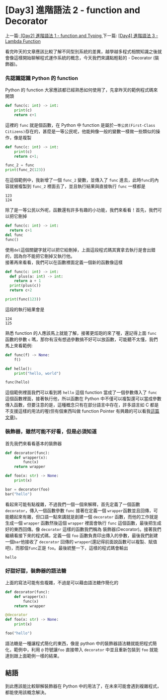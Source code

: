 # \[Day3\] 進階語法 2 - function and Decorator

上一篇:[ \[Day2\] 進階語法 1 - function and Typing ](https://github.com/banahaker/python_advanced_tutorial/blob/main/articles/Day2.md)
下一篇: [ \[Day4\] 進階語法 3 - Lambda Function ](https://github.com/banahaker/python_advanced_tutorial/blob/main/articles/Day4.md)

看完昨天的文章應該比較了解不同型別系統的差異，越學越多程式相關知識之後就會像這樣開始聊解程式運作系統的概念，今天我們來講點輕鬆的 - Decorator (裝飾器)。

### 先認識認識 Python 的 function

Python 的 function 大家應該都已經熟悉如何使用了，先拿昨天的範例程式碼來開頭

```py
def func(c: int) -> int:
    print(c)
    return c+1
```

這裡的 `func` 就是個函數，在 Python 中 function 是屬於`一等公民(First-Class Citizens)`存在的，甚麼是一等公民呢，他能夠像一般的變數一樣做一些類似的操作，像是複製

```py
def func(c: int) -> int:
    print(c)
    return c+1;

func_2 = func
print(func_2(123))
```

在這個範例中，我新增了一個 `func_2` 變數，並傳入了 `func` 進去，此時`func`的內容就被複製到 `func_2` 裡面去了，並且執行結果與直接執行 `func` 一樣都是

```
123
124
```

除了是一等公民以外呢，函數還有許多有趣的小功能，我們來看看！首先，我們可以把它刪掉

```py
def func(c: int) -> int:
  return c+1
del func
func()
```

使用`del`這個關鍵字就可以把它給刪掉，上面這段程式碼其實拿去執行是會出錯的，因為你不能把它刪掉又執行他。  
接著再來看看，我們可以在函數裡面定義一個新的函數像這樣

```py
def func(c: int) -> int:
  def plus(a: int) -> int:
    return a + 1
  print(plus(c))
  return c+2

print(func(123))
```

這段的執行結果會是

```
124
125
```

熟悉 function 的人應該馬上就能了解，接著更炫砲的來了喔，還記得上面 `func` 函數的參數 `c` 嗎，那你有沒有想過參數搞不好可以放函數，可能聽不太懂，我們馬上來看範例:

```py
def func(f) -> None:
    f()

def hello():
    print("hello, world")

func(hello)
```

這個範例裡面我們可以看到將 `hello` 這個 function 當成了一個參數傳入了 `func` 這個函數裡面，接著執行他，所以函數在 Python 中不僅可以複製還可以當成參數傳入函數，但要注意的是，這種概念只有在部分語言中存在，許多語言如 C 都是不支援這樣的用法的喔(但有個東西叫做 function Pointer 有興趣的可以看我[這篇文章](https://medium.com/@lazpytb/c%E8%AA%9E%E8%A8%80-%E5%87%BD%E5%BC%8F%E6%8C%87%E6%A8%99-funtion-pointer-526305772174))。

### 裝飾器，雖然可能不好看，但是必須知道

首先我們來看看基本的裝飾器

```py
def decorator(func):
    def wrapper(x):
        func(x)
    return wrapper

def foo(x: str) -> None:
    print(x)

bar = decorator(foo)
bar("hello")
```

看起來可能有點複雜，不過我們一個一個來解釋，首先定義了一個函數`decorator`，傳入一個函數參數 `func` 接著在定義一個 `wrapper`函數並且回傳，可能聽起來有雜，但口語一點來講就是創建一個 `decorator` 函數，而他的工作就是生成一個 `wrapper` 函數然後這個 `wrapper` 裡面會執行 `func` 這個函數，最後把生成好的東西回傳。像 `decorator` 這樣的函數我們稱為 裝飾器(Decorator)。接著我們繼續看接下來的程式碼，定義一個 `foo` 函數負責印出傳入的參數，最後我們創建一個`bar`他接收了 `decorator` 回傳的 `wrapper`(還記得前面說函數可以複製、賦值吧)，而那個`func`正是 `foo`。最後統整一下，這樣的程式碼會輸出

```
hello
```

### 好甜好甜，裝飾器的語法糖

上面的寫法可能有些複雜，不過是可以藉由語法糖作簡化的

```python
def decorator(func):
    def wrapper(x):
        func(x)
    return wrapper

@decorator
def foo(x: str) -> None:
    print(x)

foo("hello")
```

語法糖是一種讓程式簡化的東西，像是 python 中的裝飾器語法糖就能把程式簡化，範例中，利用 `@` 符號讓`foo` 直接帶入 `decorator` 中並且重新包裝到 `foo` 就能達到跟上面範例一樣的結果。

## 結語

到此應該能比較聊解裝飾器在 Python 中的用法了，在未來可能會遇到複雜程式，都能使用該概念解決。
